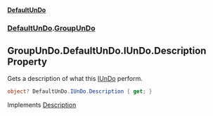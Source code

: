 #### [DefaultUnDo](../../index.md 'index')
### [DefaultUnDo](../../index.md#DefaultUnDo 'DefaultUnDo').[GroupUnDo](index.md 'DefaultUnDo\.GroupUnDo')

## GroupUnDo\.DefaultUnDo\.IUnDo\.Description Property

Gets a description of what this [IUnDo](../IUnDo/index.md 'DefaultUnDo\.IUnDo') perform\.

```csharp
object? DefaultUnDo.IUnDo.Description { get; }
```

Implements [Description](../IUnDo/Description.md 'DefaultUnDo\.IUnDo\.Description')